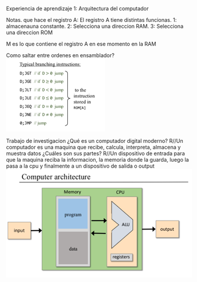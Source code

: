 Experiencia de aprendizaje 1: Arquitectura del computador

Notas.
que hace el registro A: El registro A tiene distintas funcionas. 1: almacenauna constante. 2: Selecciona una direccion RAM.
 3: Selecciona una direccion ROM

 M es lo que contiene el registro A en ese momento en la RAM
 
 Como saltar entre ordenes en ensamblador?
 ![alt text](Saltos.png)

Trabajo de investigacion
¿Qué es un computador digital moderno?
R//Un computador es una maquina que recibe, calcula, interpreta, almacena y muestra datos 
¿Cuáles son sus partes?
R//Un dispositivo de entrada para que la maquina reciba la informacion, la memoria donde la guarda, luego la pasa a la cpu y finalmente
a un dispositivo de salida o output
![alt text](<Arquitectura de un computador.png>)
